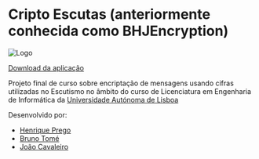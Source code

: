 # Cripto Escutas (anteriormente conhecida como BHJEncryption)

![Logo](https://i.imgur.com/Tgu1KJt.png)

[Download da aplicação](https://github.com/mrhenry549/BHJEncryption/releases)

Projeto final de curso sobre encriptação de mensagens usando cifras utilizadas no Escutismo no âmbito do curso de Licenciatura em Engenharia de Informática da [Universidade Autónoma de Lisboa](https://autonoma.pt/)

Desenvolvido por:

- [Henrique Prego](https://github.com/mrhenry549)
- [Bruno Tomé](https://github.com/BrunoT83)
- [João Cavaleiro](https://github.com/jmscavaleiro)
